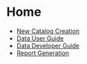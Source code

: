 # Home

- [New Catalog Creation](catalog_creation.md)
- [Data User Guide](data_user_guide.md)
- [Data Developer Guide](data_developer_guide.md)
- [Report Generation](report_generation.md)
